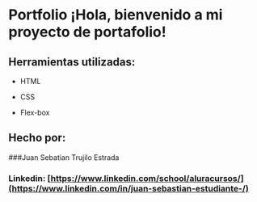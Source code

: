 # Portfolio ¡Hola, bienvenido a mi proyecto de portafolio!

 
## Herramientas utilizadas:

* HTML

* CSS

* Flex-box

## Hecho por:

###Juan Sebatian Trujilo Estrada

### Linkedin: [https://www.linkedin.com/school/aluracursos/](https://www.linkedin.com/in/juan-sebastian-estudiante-/)
